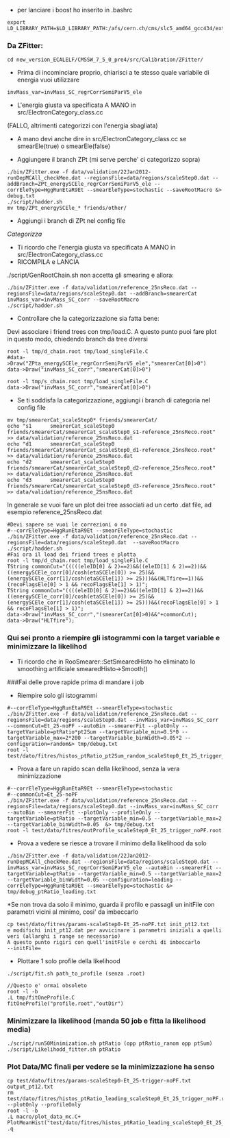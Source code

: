 * per lanciare i boost ho inserito in .bashrc 
```
export LD_LIBRARY_PATH=$LD_LIBRARY_PATH:/afs/cern.ch/cms/slc5_amd64_gcc434/external/boost/1.47.0/lib
```

### Da ZFitter: 
```
cd new_version_ECALELF/CMSSW_7_5_0_pre4/src/Calibration/ZFitter/
```
* Prima di incominciare proprio, chiarisci a te stesso quale variabile di energia vuoi utilizzare 

```
invMass_var=invMass_SC_regrCorrSemiParV5_ele 
```

* L'energia giusta va specificata A MANO in src/ElectronCategory_class.cc 

(FALLO, altrimenti categorizzi con l'energia sbagliata) 

* A mano devi anche dire in src/ElectronCategory_class.cc se smearEle(true) o smearEle(false)

* Aggiungere il branch ZPt (mi serve perche' ci categorizzo sopra) 
```
./bin/ZFitter.exe -f data/validation/22Jan2012-runDepMCAll_checkMee.dat --regionsFile=data/regions/scaleStep0.dat --addBranch=ZPt_energySCEle_regrCorrSemiParV5_ele --corrEleType=HggRunEtaR9Et --smearEleType=stochastic --saveRootMacro &> debug.txt
./script/hadder.sh
mv tmp/ZPt_energySCEle_* friends/other/
``` 
* Aggiungi i branch di ZPt nel config file 

*Categorizza* 

* Ti ricordo che l'energia giusta va specificata A MANO in src/ElectronCategory_class.cc
* RICOMPILA e LANCIA

./script/GenRootChain.sh non accetta gli smearing e allora:

```
./bin/ZFitter.exe -f data/validation/reference_25nsReco.dat --regionsFile=data/regions/scaleStep0.dat --addBranch=smearerCat invMass_var=invMass_SC_corr --saveRootMacro
./script/hadder.sh
```

* Controllare che la categorizzazione sia fatta bene: 

Devi associare i friend trees con tmp/load.C. A questo punto puoi fare plot in questo modo, chiedendo branch da tree diversi 

```
root -l tmp/d_chain.root tmp/load_singleFile.C 
#data->Draw("ZPta_energySCEle_regrCorrSemiParV5_ele","smearerCat[0]>0") 
data->Draw("invMass_SC_corr","smearerCat[0]>0") 

root -l tmp/s_chain.root tmp/load_singleFile.C
data->Draw("invMass_SC_corr","smearerCat[0]>0")
```
* Se ti soddisfa la categorizzazione, aggiungi i branch di categoria nel config file 

```	
mv tmp/smearerCat_scaleStep0* friends/smearerCat/ 
echo "s1      smearerCat_scaleStep0     friends/smearerCat/smearerCat_scaleStep0_s1-reference_25nsReco.root" >> data/validation/reference_25nsReco.dat
echo "d1      smearerCat_scaleStep0     friends/smearerCat/smearerCat_scaleStep0_d1-reference_25nsReco.root" >> data/validation/reference_25nsReco.dat
echo "d2      smearerCat_scaleStep0     friends/smearerCat/smearerCat_scaleStep0_d2-reference_25nsReco.root" >> data/validation/reference_25nsReco.dat
echo "d3      smearerCat_scaleStep0     friends/smearerCat/smearerCat_scaleStep0_d3-reference_25nsReco.root" >> data/validation/reference_25nsReco.dat
```

In generale se vuoi fare un plot dei tree associati ad un certo .dat file, ad esempio reference_25nsReco.dat
```
#Devi sapere se vuoi le correzioni o no
#--corrEleType=HggRunEtaR9Et --smearEleType=stochastic
./bin/ZFitter.exe -f data/validation/reference_25nsReco.dat --regionsFile=data/regions/scaleStep0.dat  --saveRootMacro
./script/hadder.sh
#Fai ora il load dei friend trees e plotta
root -l tmp/d_chain.root tmp/load_singleFile.C 
TString commonCut="(((((eleID[0] & 2)==2)&&((eleID[1] & 2)==2))&&((energySCEle_corr[0]/cosh(etaSCEle[0]) >= 25)&&(energySCEle_corr[1]/cosh(etaSCEle[1]) >= 25)))&&(HLTfire==1))&&(recoFlagsEle[0] > 1 && recoFlagsEle[1] > 1)";
TString commonCut="((((eleID[0] & 2)==2)&&((eleID[1] & 2)==2))&&((energySCEle_corr[0]/cosh(etaSCEle[0]) >= 25)&&(energySCEle_corr[1]/cosh(etaSCEle[1]) >= 25)))&&(recoFlagsEle[0] > 1 && recoFlagsEle[1] > 1)";
data->Draw("invMass_SC_corr","(smearerCat[0]>0)&&"+commonCut);
data->Draw("HLTfire");
```

### Qui sei pronto a riempire gli istogrammi con la target variable e minimizzare la likelihod
* Ti ricordo che in RooSmearer::SetSmearedHisto ho eliminato lo smoothing artificiale smearedHisto->Smooth() 

###Fai delle prove rapide prima di mandare i job
* Riempire solo gli istogrammi
```
#--corrEleType=HggRunEtaR9Et --smearEleType=stochastic 
./bin/ZFitter.exe -f data/validation/reference_25nsReco.dat --regionsFile=data/regions/scaleStep0.dat --invMass_var=invMass_SC_corr --commonCut=Et_25-noPF --autoBin --smearerFit --plotOnly --targetVariable=ptRatio*pt2Sum --targetVariable_min=0.5*0 --targetVariable_max=2*200 --targetVariable_binWidth=0.05*2 --configuration=random&> tmp/debug.txt  
root -l test/dato/fitres/histos_ptRatio_pt2Sum_random_scaleStep0_Et_25_trigger_noPF.root 
```

* Prova a fare un rapido scan della likelihood, senza la vera minimizzazione
```
#--corrEleType=HggRunEtaR9Et --smearEleType=stochastic
#--commonCut=Et_25-noPF
./bin/ZFitter.exe -f data/validation/reference_25nsReco.dat --regionsFile=data/regions/scaleStep0.dat --invMass_var=invMass_SC_corr --autoBin --smearerFit --plotOnly --profileOnly --targetVariable=ptRatio --targetVariable_min=0.5 --targetVariable_max=2 --targetVariable_binWidth=0.05  &> tmp/debug.txt 
root -l test/dato/fitres/outProfile_scaleStep0_Et_25_trigger_noPF.root 
```
* Prova a vedere se riesce a trovare il minimo della likelihood da solo
```
./bin/ZFitter.exe -f data/validation/22Jan2012-runDepMCAll_checkMee.dat --regionsFile=data/regions/scaleStep0.dat --invMass_var=invMass_SC_regrCorrSemiParV5_ele --autoBin --smearerFit --targetVariable=ptRatio --targetVariable_min=0.5 --targetVariable_max=2 --targetVariable_binWidth=0.05 --configuration=leading --corrEleType=HggRunEtaR9Et --smearEleType=stochastic &> tmp/debug_ptRatio_leading.txt 
```
*Se non trova da solo il minimo, guarda il profilo e passagli un initFile con parametri vicini al minimo, cosi' da imbeccarlo
```
cp test/dato/fitres/params-scaleStep0-Et_25-noPF.txt init_pt12.txt 
e modifichi init_pt12.dat per avvicinare i parametri iniziali a quelli veri (allarghi i range se necessario) 
A questo punto rigiri con quell'initFile e cerchi di imboccarlo 
--initFile=
```
* Plottare 1 solo profile della likelihood
```
./script/fit.sh path_to_profile (senza .root)

//Questo e' ormai obsoleto
root -l -b
.L tmp/fitOneProfile.C
fitOneProfile("profile.root","outDir")
```
### Minimizzare la likelihood (manda 50 job e fitta la likelihood media)
```
./script/run50Minimization.sh ptRatio (opp ptRatio_ranom opp ptSum)
./script/Likelihodd_fitter.sh ptRatio
```

### Plot Data/MC finali per vedere se la minimizzazione ha senso
```
cp test/dato/fitres/params-scaleStep0-Et_25-trigger-noPF.txt output_pt12.txt 
rm test/dato/fitres/histos_ptRatio_leading_scaleStep0_Et_25_trigger_noPF.root 
--plotOnly --profileOnly
root -l -b 
.L macro/plot_data_mc.C+ 
PlotMeanHist("test/dato/fitres/histos_ptRatio_leading_scaleStep0_Et_25_trigger_noPF.root") 
.q 
```



